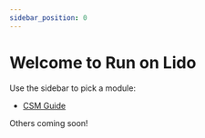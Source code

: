 ```yaml
---
sidebar_position: 0
---
```


# Welcome to Run on Lido

Use the sidebar to pick a module:

- [CSM Guide](./csm/index)

Others coming soon!
